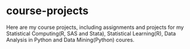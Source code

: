 # course-projects

Here are my course projects, including assignments and projects for my Statistical Computing(R, SAS and Stata), Statistical Learning(R), Data Analysis in Python and Data Mining(Python) coures.
